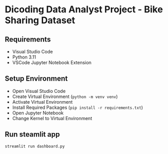# Dicoding Data Analyst Project - Bike Sharing Dataset

## Requirements
- Visual Studio Code
- Python 3.11
- VSCode Jupyter Notebook Extension

## Setup Environment
- Open Visual Studio Code
- Create Virtual Environment (`python -m venv venv`)
- Activate Virtual Environment
- Install Required Packages (`pip install -r requirements.txt`)
- Open Jupyter Notebook
- Change Kernel to Virtual Environment

## Run steamlit app
```
streamlit run dashboard.py
```